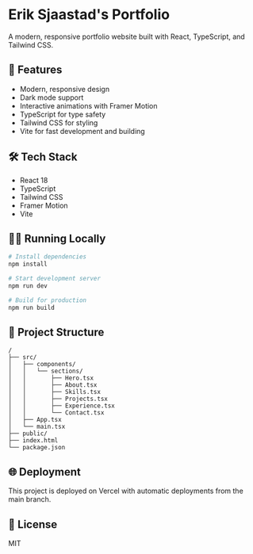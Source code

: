 # Erik Sjaastad's Portfolio

A modern, responsive portfolio website built with React, TypeScript, and Tailwind CSS.

## 🚀 Features

- Modern, responsive design
- Dark mode support
- Interactive animations with Framer Motion
- TypeScript for type safety
- Tailwind CSS for styling
- Vite for fast development and building

## 🛠️ Tech Stack

- React 18
- TypeScript
- Tailwind CSS
- Framer Motion
- Vite

## 🏃‍♂️ Running Locally

```bash
# Install dependencies
npm install

# Start development server
npm run dev

# Build for production
npm run build
```

## 📁 Project Structure

```
/
├── src/
│   ├── components/
│   │   └── sections/
│   │       ├── Hero.tsx
│   │       ├── About.tsx
│   │       ├── Skills.tsx
│   │       ├── Projects.tsx
│   │       ├── Experience.tsx
│   │       └── Contact.tsx
│   ├── App.tsx
│   └── main.tsx
├── public/
├── index.html
└── package.json
```

## 🌐 Deployment

This project is deployed on Vercel with automatic deployments from the main branch.

## 📝 License

MIT
